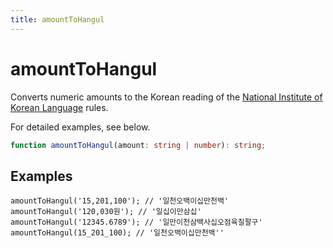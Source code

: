 ```yaml
---
title: amountToHangul
---
```


# amountToHangul

Converts numeric amounts to the Korean reading of the [National Institute of Korean Language](https://ko.dict.naver.com/#/correct/korean/info?seq=602) rules.

For detailed examples, see below.

```typescript
function amountToHangul(amount: string | number): string;
```

## Examples

```tsx
amountToHangul('15,201,100'); // '일천오백이십만천백'
amountToHangul('120,030원'); // '일십이만삼십'
amountToHangul('12345.6789'); // '일만이천삼백사십오점육칠팔구'
amountToHangul(15_201_100); // '일천오백이십만천백''
```
